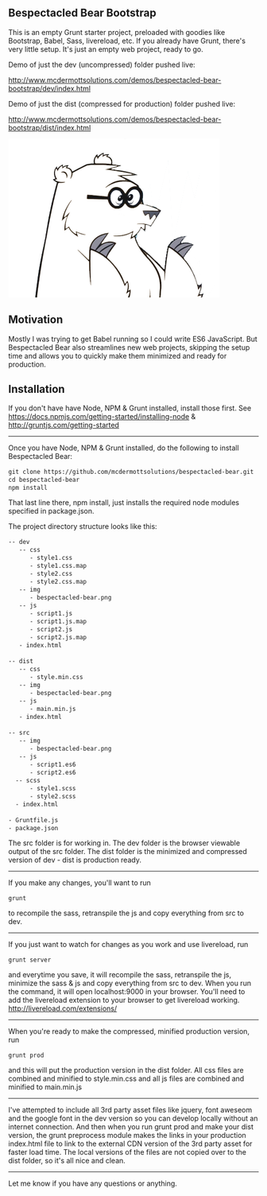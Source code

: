## Bespectacled Bear Bootstrap

This is an empty Grunt starter project, preloaded with goodies like Bootstrap, Babel, Sass, livereload, etc.  If you already have Grunt, there's very little setup.  It's just an empty web project, ready to go.

Demo of just the dev (uncompressed) folder pushed live: 

http://www.mcdermottsolutions.com/demos/bespectacled-bear-bootstrap/dev/index.html


Demo of just the dist (compressed for production) folder pushed live:

http://www.mcdermottsolutions.com/demos/bespectacled-bear-bootstrap/dist/index.html

![alt text](https://raw.githubusercontent.com/mcdermottsolutions/bespectacled-bear/master/dist/img/bespectacled-bear.png "Bespectacled Bear Logo")



## Motivation

Mostly I was trying to get Babel running so I could write ES6 JavaScript.  But Bespectacled Bear also streamlines new web projects, skipping the setup time and allows you to quickly make them minimized and ready for production.

## Installation

If you don't have have Node, NPM & Grunt installed, install those first.
See https://docs.npmjs.com/getting-started/installing-node & http://gruntjs.com/getting-started

---

Once you have Node, NPM & Grunt installed, do the following to install Bespectacled Bear:

```shell
git clone https://github.com/mcdermottsolutions/bespectacled-bear.git
cd bespectacled-bear
npm install
```
That last line there, npm install, just installs the required node modules specified in package.json.

The project directory structure looks like this:

```
-- dev
   -- css
      - style1.css
      - style1.css.map
      - style2.css
      - style2.css.map
   -- img
      - bespectacled-bear.png
   -- js
      - script1.js
      - script1.js.map
      - script2.js
      - script2.js.map
   - index.html
   
-- dist
   -- css
      - style.min.css
   -- img
      - bespectacled-bear.png
   -- js
      - main.min.js
   - index.html
   
-- src
   -- img
      - bespectacled-bear.png
   -- js
      - script1.es6
      - script2.es6
  -- scss
      - style1.scss
      - style2.scss
  - index.html
  
- Gruntfile.js
- package.json
```

The src folder is for working in.  The dev folder is the browser viewable output of the src folder.  The dist folder is the minimized and compressed version of dev - dist is production ready.

---

If you make any changes, you'll want to run
```shell
grunt
````
to recompile the sass, retranspile the js and copy everything from src to dev.

---

If you just want to watch for changes as you work and use livereload, run
```shell
grunt server
````
and everytime you save, it will recompile the sass, retranspile the js, minimize the sass & js and copy everything from src to dev. When you run the command, it will open localhost:9000 in your browser.  You'll need to add the livereload extension to your browser to get livereload working.  http://livereload.com/extensions/

---

When you're ready to make the compressed, minified production version, run
```shell
grunt prod
````
and this will put the production version in the dist folder.  All css files are combined and minified to style.min.css and all js files are combined and minified to main.min.js

---

I've attempted to include all 3rd party asset files like jquery, font aweseom and the google font in the dev version so you can develop locally without an internet connection.  And then when you run grunt prod and make your dist version, the grunt preprocess module makes the links in your production index.html file to link to the external CDN version of the 3rd party asset for faster load time.  The local versions of the files are not copied over to the dist folder, so it's all nice and clean.

---

Let me know if you have any questions or anything.
